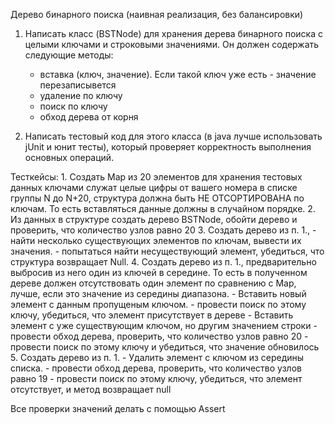 Дерево бинарного поиска (наивная реализация, без балансировки)

1. Написать класс (BSTNode) для хранения дерева бинарного поиска с целыми ключами и строковыми значениями. 
	Он должен содержать следующие методы: 
	- вставка (ключ, значение). Если такой ключ уже есть - значение перезаписывется
	- удаление по ключу
	- поиск по ключу
	- обход дерева от корня

2. Написать тестовый код для этого класса (в java лучше использовать jUnit и юнит тесты), который проверяет корректность выполнения основных операций.

Тесткейсы:
	1. Создать Map из 20 элементов для хранения тестовых данных ключами служат целые цифры от вашего номера в списке группы N до N+20, структура должна быть НЕ ОТСОРТИРОВАНА по ключам. То есть вставляться данные должны в случайном порядке.
	2. Из данных в структуре создать дерево BSTNode, обойти дерево и проверить, что количество узлов равно 20
	3. Создать дерево из п. 1., 
		- найти несколько существующих элементов по ключам, вывести их значения.
		- попытаться найти несуществующий элемент, убедиться, что структура возвращает Null.
	4. Создать дерево из п. 1., предварительно выбросив из него один из ключей в середине. То есть в полученном дереве должен отсутствовать один элемент по сравнению с Map, лучше, если это значение из середины диапазона. 
		- Вставить новый элемент с данным пропущеным ключом.
		- провести поиск по этому ключу, убедиться, что элемент присутствует в дереве
		- Вставить элемент с уже существующим ключом, но другим значением строки
		- провести обход дерева, проверить, что количество узлов равно 20
		- провести поиск по этому ключу и убедиться, что значение обновилось
	5. Создать дерево из п. 1.
		- Удалить элемент с ключом из середины списка.
		- провести обход дерева, проверить, что количество узлов равно 19
		- провести поиск по этому ключу, убедиться, что элемент отсутствует, и метод возвращает null

Все проверки значений делать с помощью Assert
		